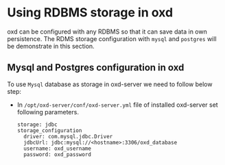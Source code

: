 # Using RDBMS storage in oxd

oxd can be configured with any RDBMS so that it can save data in own persistence. The RDMS storage configuration with `mysql` and `postgres` will be demonstrate in this section.

## Mysql and Postgres configuration in oxd

To use `Mysql` database as storage in oxd-server we need to follow below step:

- In `/opt/oxd-server/conf/oxd-server.yml` file of installed oxd-server set following parameters.

    ```
    storage: jdbc
    storage_configuration
      driver: com.mysql.jdbc.Driver
      jdbcUrl: jdbc:mysql://<hostname>:3306/oxd_database
      username: oxd_username
      password: oxd_password
    ```

